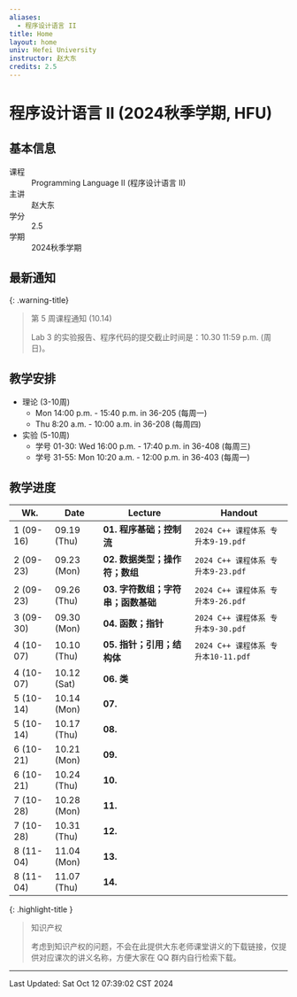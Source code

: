 ```yaml
---
aliases:
  - 程序设计语言 II
title: Home
layout: home
univ: Hefei University
instructor: 赵大东
credits: 2.5
---
```


# 程序设计语言 II (2024秋季学期, HFU)

## 基本信息

<dl>
  <dt>课程</dt>
  <dd>Programming Language II (程序设计语言 II)</dd>
  <dt>主讲</dt>
  <dd>赵大东</dd>
  <dt>学分</dt>
  <dd>2.5</dd>
  <dt>学期</dt>
  <dd>2024秋季学期</dd>
</dl>

## 最新通知

{: .warning-title}
> 第 5 周课程通知 (10.14)
> 
> Lab 3 的实验报告、程序代码的提交截止时间是：10.30 11:59 p.m. (周日)。

## 教学安排

- 理论 (3-10周)
	- Mon 14:00 p.m. - 15:40 p.m. in 36-205 (每周一)
	- Thu 8:20 a.m. - 10:00 a.m. in 36-208 (每周四)
- 实验 (5-10周)
	- 学号 01-30: Wed 16:00 p.m. - 17:40 p.m. in 36-408 (每周三)
	- 学号 31-55: Mon 10:20 a.m. - 12:00 p.m. in 36-403 (每周一)

## 教学进度

| Wk.       | Date        | Lecture               | Handout                      |
| --------- | ----------- | --------------------- | ---------------------------- |
| 1 (09-16) | 09.19 (Thu) | **01. 程序基础；控制流**      | `2024 C++ 课程体系 专升本9-19.pdf`  |
| 2 (09-23) | 09.23 (Mon) | **02. 数据类型；操作符；数组**   | `2024 C++ 课程体系 专升本9-23.pdf`  |
| 2 (09-23) | 09.26 (Thu) | **03. 字符数组；字符串；函数基础** | `2024 C++ 课程体系 专升本9-26.pdf`  |
| 3 (09-30) | 09.30 (Mon) | **04. 函数；指针**         | `2024 C++ 课程体系 专升本9-30.pdf`  |
| 4 (10-07) | 10.10 (Thu) | **05. 指针；引用；结构体**     | `2024 C++ 课程体系 专升本10-11.pdf` |
| 4 (10-07) | 10.12 (Sat) | **06. 类**             |                              |
| 5 (10-14) | 10.14 (Mon) | **07.**               |                              |
| 5 (10-14) | 10.17 (Thu) | **08.**               |                              |
| 6 (10-21) | 10.21 (Mon) | **09.**               |                              |
| 6 (10-21) | 10.24 (Thu) | **10.**               |                              |
| 7 (10-28) | 10.28 (Mon) | **11.**               |                              |
| 7 (10-28) | 10.31 (Thu) | **12.**               |                              |
| 8 (11-04) | 11.04 (Mon) | **13.**               |                              |
| 8 (11-04) | 11.07 (Thu) | **14.**               |                              |

{: .highlight-title }
> 知识产权
> 
> 考虑到知识产权的问题，不会在此提供大东老师课堂讲义的下载链接，仅提供对应课次的讲义名称，方便大家在 QQ 群内自行检索下载。

---

Last Updated: Sat Oct 12 07:39:02 CST 2024

